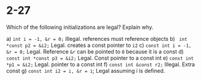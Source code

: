 # 2-27

Which of the following initializations are legal? Explain why.

a) `int i = -1, &r = 0;` Illegal. references must reference objects
b) ` int *const p2 = &i2;` Legal. creates a const pointer to `i2`
c) `const int i = -1, &r = 0;` Legal. Reference `&r` can be pointed to `0` because it is a const
d) ` const int *const p3 = &i2;` Legal. Const pointer to a const int
e) `const int *p1 = &i2;` Legal. pointer to a const int
f) `const int &const r2;` Illegal. Extra const
g) `const int i2 = i, &r = i`; Legal assuming i is defined.